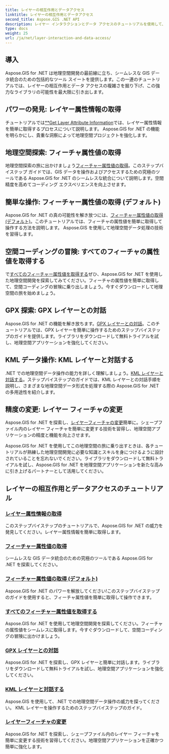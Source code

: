 ```yaml
---
title: レイヤーの相互作用とデータアクセス
linktitle: レイヤーの相互作用とデータアクセス
second_title: Aspose.GIS .NET API
description: レイヤー インタラクションとデータ アクセスのチュートリアルを使用して、Aspose.GIS for .NET の可能性を解き放ちます。地理空間開発を調査し、フィーチャをシームレスに操作します。
type: docs
weight: 25
url: /ja/net/layer-interaction-and-data-access/
---
```

## 導入

Aspose.GIS for .NET は地理空間開発の最前線に立ち、シームレスな GIS データ統合のための包括的なツール スイートを提供します。この一連のチュートリアルでは、レイヤーの相互作用とデータ アクセスの複雑さを掘り下げ、この強力なライブラリの可能性を最大限に引き出します。

## パワーの発見: レイヤー属性情報の取得
チュートリアルでは[**Get Layer Attribute Information](./get-layer-attribute-information/)では、レイヤー属性情報を簡単に取得するプロセスについて説明します。 Aspose.GIS for .NET の機能を明らかにし、貴重な洞察によって地理空間プロジェクトを強化します。

## 地理空間探索: フィーチャ属性値の取得
地理空間探索の旅に出かけましょう[フィーチャー属性値の取得](./get-feature-attribute-value/)。このステップバイステップ ガイドでは、GIS データを操作およびアクセスするための究極のツールである Aspose.GIS for .NET のシームレスな統合について説明します。空間精度を高めてコーディング エクスペリエンスを向上させます。

## 簡単な操作: フィーチャー属性値の取得 (デフォルト)
 Aspose.GIS for .NET の真の可能性を解き放つには、[フィーチャー属性値の取得 (デフォルト)](./get-feature-attribute-value-default/)。このチュートリアルでは、フィーチャの属性値を簡単に取得して操作する方法を説明します。 Aspose.GIS を使用して地理空間データ処理の技術を習得します。

## 空間コーディングの冒険: すべてのフィーチャの属性値を取得する
で[すべてのフィーチャー属性値を取得する](./get-all-feature-attribute-values/)ぜひ、Aspose.GIS for .NET を使用した地理空間開発を探索してみてください。フィーチャの属性値を簡単に取得して、空間コーディングの冒険に乗り出しましょう。今すぐダウンロードして地理空間の旅を始めましょう。

## GPX 探索: GPX レイヤーとの対話
Aspose.GIS for .NET の機能を解き放ちます。[GPX レイヤーとの対話](./interact-with-gpx-layer/)。このチュートリアルでは、GPX レイヤーを簡単に操作するためのステップバイステップのガイドを提供します。ライブラリをダウンロードして無料トライアルを試し、地理空間アプリケーションを強化してください。

## KML データ操作: KML レイヤーと対話する
.NET での地理空間データ操作の能力を詳しく理解しましょう。[KML レイヤーと対話する](./interact-with-kml-layer/)。ステップバイステップのガイドでは、KML レイヤーとの対話手順を説明し、さまざまな地理空間データ形式を処理する際の Aspose.GIS for .NET の多用途性を紹介します。

## 精度の変更: レイヤー フィーチャの変更
Aspose.GIS for .NET を探索し、[レイヤーフィーチャの変更](./modify-layer-features/)簡単に。シェープファイル内のレイヤー フィーチャを簡単に変更する技術を習得し、地理空間アプリケーションの精度と機能を向上させます。

Aspose.GIS for .NET を使用してこの地理空間の旅に乗り出すときは、各チュートリアルが熟練した地理空間開発に必要な知識とスキルを身につけるように設計されていることを忘れないでください。ライブラリをダウンロードして無料トライアルを試し、Aspose.GIS for .NET を地理空間アプリケーションを新たな高みに引き上げるパートナーとして活用してください。

## レイヤーの相互作用とデータアクセスのチュートリアル
### [レイヤー属性情報の取得](./get-layer-attribute-information/)
このステップバイステップのチュートリアルで、Aspose.GIS for .NET の威力を発見してください。レイヤー属性情報を簡単に取得します。 
### [フィーチャー属性値の取得](./get-feature-attribute-value/)
シームレスな GIS データ統合のための究極のツールである Aspose.GIS for .NET を探索してください。
### [フィーチャー属性値の取得 (デフォルト)](./get-feature-attribute-value-default/)
Aspose.GIS for .NET のパワーを解放してください!このステップバイステップのガイドを使用すると、フィーチャ属性値を簡単に取得して操作できます。
### [すべてのフィーチャー属性値を取得する](./get-all-feature-attribute-values/)
Aspose.GIS for .NET を使用して地理空間開発を探索してください。フィーチャの属性値をシームレスに取得します。今すぐダウンロードして、空間コーディングの冒険に出かけましょう。
### [GPX レイヤーとの対話](./interact-with-gpx-layer/)
Aspose.GIS for .NET を探索し、GPX レイヤーと簡単に対話します。ライブラリをダウンロードして無料トライアルを試し、地理空間アプリケーションを強化してください。
### [KML レイヤーと対話する](./interact-with-kml-layer/)
Aspose.GIS を使用して、.NET での地理空間データ操作の威力を探ってください。 KML レイヤーを操作するためのステップバイステップのガイド。 
### [レイヤーフィーチャの変更](./modify-layer-features/)
Aspose.GIS for .NET を探索し、シェープファイル内のレイヤー フィーチャを簡単に変更する技術を習得してください。地理空間アプリケーションを正確かつ簡単に強化します。